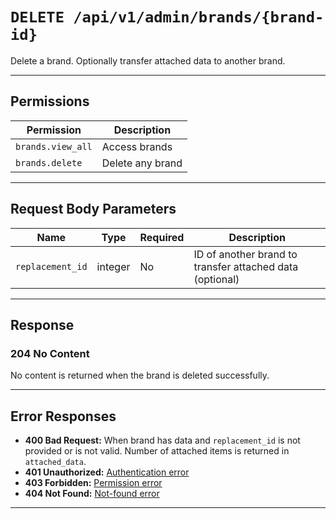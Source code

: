 # `DELETE /api/v1/admin/brands/{brand-id}`

Delete a brand. Optionally transfer attached data to another brand.


---

## Permissions
| Permission         | Description         |
|--------------------|---------------------|
| `brands.view_all`  | Access brands       |
| `brands.delete`    | Delete any brand    |

---

## Request Body Parameters
| Name             | Type    | Required | Description                                                      |
|------------------|---------|----------|------------------------------------------------------------------|
| `replacement_id` | integer | No       | ID of another brand to transfer attached data (optional)         |

---

## Response

### 204 No Content
No content is returned when the brand is deleted successfully.

---

## Error Responses
- **400 Bad Request:** When brand has data and `replacement_id` is not provided or is not valid. Number of attached items is returned in `attached_data`.
- **401 Unauthorized:** [Authentication error](../../_globals/authentication-errors.md)
- **403 Forbidden:** [Permission error](../../_globals/permission-errors.md)
- **404 Not Found:** [Not-found error](../../_globals/not-found-errors.md)

---
